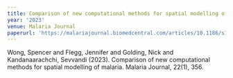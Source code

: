 ```yaml
---
title: Comparison of new computational methods for spatial modelling of malaria
year: '2023'
venue: Malaria Journal
paperurl: 'https://malariajournal.biomedcentral.com/articles/10.1186/s12936-023-04760-7'
---
```

Wong, Spencer and Flegg, Jennifer and Golding, Nick and Kandanaarachchi, Sevvandi (2023). Comparison of new computational methods for spatial modelling of malaria. Malaria Journal, 22(1), 356.

